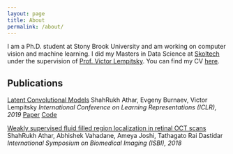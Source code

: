 ```yaml
---
layout: page
title: About
permalink: /about/
---
```


I am a Ph.D. student at Stony Brook University and am working on computer vision and machine learning. I did my Masters in Data Science at [Skoltech](https://http://www.skoltech.ru/en) under the supervision of [Prof. Victor Lempitsky](http://faculty.skoltech.ru/people/victorlempitsky). You can find my CV [here](/assets/CV.pdf).


## Publications

[Latent Convolutional Models](http://shahrukhathar.github.io/2018/06/06/LCM.html)
ShahRukh Athar, Evgeny Burnaev, Victor Lempitsky
*International Conference on Learning Representations (ICLR), 2019*
[Paper](https://openreview.net/pdf?id=HJGciiR5Y7) [Code](https://github.com/srxdev0619/Latent_Convolutional_Models)


[Weakly supervised fluid filled region localization in retinal OCT scans](https://ieeexplore.ieee.org/abstract/document/8363849)
ShahRukh Athar, Abhishek Vahadane, Ameya Joshi, Tathagato Rai Dastidar
*International Symposium on Biomedical Imaging (ISBI), 2018*

